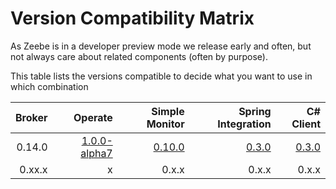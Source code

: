 # Version Compatibility Matrix

As Zeebe is in a developer preview mode we release early and often, but not always care about related components (often by purpose). 

This table lists the versions compatible to decide what you want to use in which combination

| Broker     | Operate       | Simple Monitor | Spring Integration | C# Client |
| ----------:| -------------:| --------------:|  -----------------:| ---------:|
| 0.14.0     | [1.0.0-alpha7](https://app.camunda.com/nexus/content/groups/operate/org/camunda/operate/camunda-operate-distro/1.0.0-alpha7/)  | [0.10.0](https://github.com/zeebe-io/zeebe-simple-monitor/releases/tag/0.10.0)          | [0.3.0](https://github.com/zeebe-io/spring-zeebe/releases/tag/0.3.0)              | [0.3.0](https://github.com/zeebe-io/zb-csharp-client/releases/tag/0.3.0)     |
| 0.xx.x     | x             | 0.x.x          | 0.x.x              | 0.x.x     |

